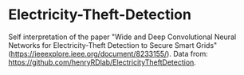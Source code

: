 # Electricity-Theft-Detection
Self interpretation of the paper "Wide and Deep Convolutional Neural Networks for Electricity-Theft Detection to Secure Smart Grids" (https://ieeexplore.ieee.org/document/8233155/).
Data from: https://github.com/henryRDlab/ElectricityTheftDetection.
